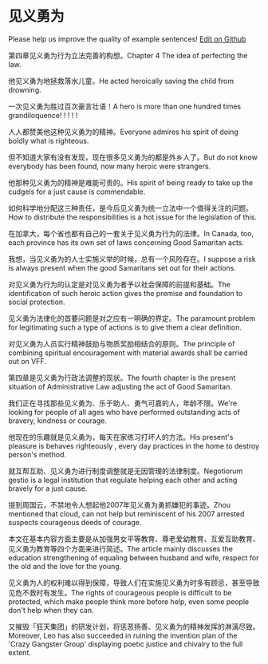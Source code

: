 # 见义勇为

Please help us improve the quality of example sentences! [Edit on Github](https://github.com/jiyushe/jiyu-example-sentence-source/blob/main/chinese/jianyiyongwei.md)

<p><span class="chinese">第四章见义勇为行为立法完善的构想。</span><span class="english">Chapter 4 The idea of perfecting the law.</span></p>

<p><span class="chinese">他见义勇为地拯救落水儿童。</span><span class="english">He acted heroically saving the child from drowning.</span></p>

<p><span class="chinese">一次见义勇为胜过百次豪言壮语！</span><span class="english">A hero is more than one hundred times grandiloquence! ! ! ! !</span></p>

<p><span class="chinese">人人都赞美他这种见义勇为的精神。</span><span class="english">Everyone admires his spirit of doing boldly what is righteous.</span></p>

<p><span class="chinese">但不知道大家有没有发现，现在很多见义勇为的都是外乡人了。</span><span class="english">But do not know everybody has been found, now many heroic were strangers.</span></p>

<p><span class="chinese">他那种见义勇为的精神是难能可贵的。</span><span class="english">His spirit of being ready to take up the cudgels for a just cause is commendable.</span></p>

<p><span class="chinese">如何科学地分配这三种责任，是今后见义勇为统一立法中一个值得关注的问题。</span><span class="english">How to distribute the responsibilities is a hot issue for the legislation of this.</span></p>

<p><span class="chinese">在加拿大，每个省也都有自己的一套关于见义勇为行为的法律。</span><span class="english">In Canada, too, each province has its own set of laws concerning Good Samaritan acts.</span></p>

<p><span class="chinese">我想，当见义勇为的人士实施义举的时候，总有一个风险存在。</span><span class="english">I suppose a risk is always present when the good Samaritans set out for their actions.</span></p>

<p><span class="chinese">对见义勇为行为的认定是对见义勇为者予以社会保障的前提和基础。</span><span class="english">The identification of such heroic action gives the premise and foundation to social protection.</span></p>

<p><span class="chinese">见义勇为法律化的首要问题是对之应有一明确的界定。</span><span class="english">The paramount problem for legitimating such a type of actions is to give them a clear definition.</span></p>

<p><span class="chinese">对见义勇为人员实行精神鼓励与物质奖励相结合的原则。</span><span class="english">The principle of combining spiritual encouragement with material awards shall be carried out on VFF.</span></p>

<p><span class="chinese">第四章是见义勇为行政法调整的现状。</span><span class="english">The fourth chapter is the present situation of Administrative Law adjusting the act of Good Samaritan.</span></p>

<p><span class="chinese">我们正在寻找那些见义勇为、乐于助人、勇气可嘉的人，年龄不限。</span><span class="english">We're looking for people of all ages who have performed outstanding acts of bravery, kindness or courage.</span></p>

<p><span class="chinese">他现在的乐趣就是见义勇为，每天在家练习打坏人的方法。</span><span class="english">His present's pleasure is behaves righteously , every day practices in the home to destroy person's method.</span></p>

<p><span class="chinese">就互帮互助、见义勇为进行制度调整就是无因管理的法律制度。</span><span class="english">Negotiorum gestio is a legal institution that regulate helping each other and acting bravely for a just cause.</span></p>

<p><span class="chinese">提到周国云，不禁地令人想起他2007年见义勇为勇抓嫌犯的事迹。</span><span class="english">Zhou mentioned that cloud, can not help but reminiscent of his 2007 arrested suspects courageous deeds of courage.</span></p>

<p><span class="chinese">本文在基本内容方面主要是从加强男女平等教育、尊老爱幼教育、互爱互助教育、见义勇为教育等四个方面来进行简述。</span><span class="english">The article mainly discusses the education strengthening of equaling between husband and wife, respect for the old and the love for the young.</span></p>

<p><span class="chinese">见义勇为人的权利难以得到保障，导致人们在实施见义勇为时多有顾忌，甚至导致见危不救时有发生。</span><span class="english">The rights of courageous people is difficult to be protected, which make people think more before help, even some people don't help when they can.</span></p>

<p><span class="chinese">又摧毁「狂天集团」的研发计划，将惩恶扬善、见义勇为的精神发挥的淋漓尽致。</span><span class="english">Moreover, Leo has also succeeded in ruining the invention plan of the 'Crazy Gangster Group' displaying poetic justice and chivalry to the full extent.</span></p>

